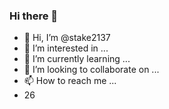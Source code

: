 ### Hi there 👋
- 👋 Hi, I’m @stake2137
- 👀 I’m interested in ...
- 🌱 I’m currently learning ...
- 💞️ I’m looking to collaborate on ...
- 📫 How to reach me ...
- 26
<!--
**Themanhdh/themanhdh** is a ✨ _special_ ✨ repository because its `README.md` (this file) appears on your GitHub profile.


